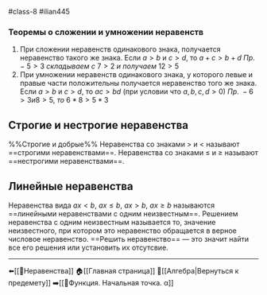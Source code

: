#class-8 #ilian445 
### Теоремы о сложении и умножении неравенств
1. При сложении неравенств одинакового знака, получается неравенство такого же знака.
	Если $a>b$ и $c>d$, то $a+c>b+d$
	$Пр. - \ 5>3\ складываем\ с\ 7>2\ и\ получаем\ 12>5$
2. При умножении неравенств одинакового знака, у которого левые и правые части положительны получается неравенство того же знака.
	Если $a>b$ и $c>d$, то $ac>bd$ (при условии что $a,b,c,d>0$)
	$Пр.\ - 6>3 и 8>5,\ то\ 6*8>5*3$
## Строгие и нестрогие неравенства
%%Строгие и добрые%%
Неравенства со знаками > и < называют ==строгими неравенствами==.
Неравенства со знаками ≤ и ≥ называют ==нестрогими неравенствами==.
## Линейные неравенства
Неравенства вида $ax<b,\ ax≤b,\ ax>b,\ ax≥b$ называются ==линейными неравенствами с одним неизвестным==. Решением неравенства с одним неизвестным называется то, значение неизвестного, при котором это неравенство обращается в верное числовое неравенство. ==Решить неравенство== — это значит найти все его решения или установить их отсутсвие.

---
⬅️[[📒Неравенства]]
🏠[[Главная страница]]
🔢[[Алгебра|Вернуться к предемету]]
➡️[[📒Функция. Начальная точка. α]]